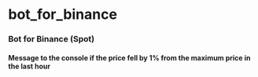 # bot_for_binance
### Bot for Binance (Spot)

#### Message to the console if the price fell by 1% from the maximum price in the last hour
